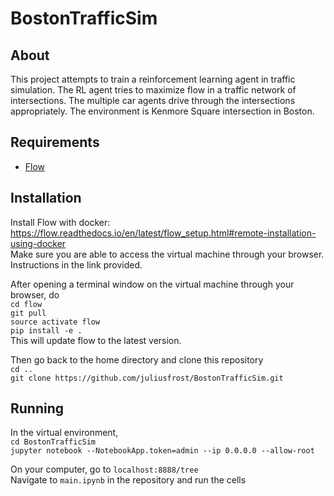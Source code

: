 # BostonTrafficSim

## About
This project attempts to train a reinforcement learning agent in traffic simulation. The RL agent tries to maximize flow in a traffic network of intersections. The multiple car agents drive through the intersections appropriately. The environment is Kenmore Square intersection in Boston.

## Requirements
- [Flow](https://github.com/flow-project/flow)

## Installation
Install Flow with docker:
https://flow.readthedocs.io/en/latest/flow_setup.html#remote-installation-using-docker  
Make sure you are able to access the virtual machine through your browser. Instructions in the link provided.

After opening a terminal window on the virtual machine through your browser, do  
`cd flow`  
`git pull`  
`source activate flow`  
`pip install -e .`  
This will update flow to the latest version.

Then go back to the home directory and clone this repository  
`cd ..`  
`git clone https://github.com/juliusfrost/BostonTrafficSim.git`

## Running

In the virtual environment,  
`cd BostonTrafficSim`  
`jupyter notebook --NotebookApp.token=admin --ip 0.0.0.0 --allow-root`

On your computer, go to `localhost:8888/tree`  
Navigate to `main.ipynb` in the repository and run the cells 




